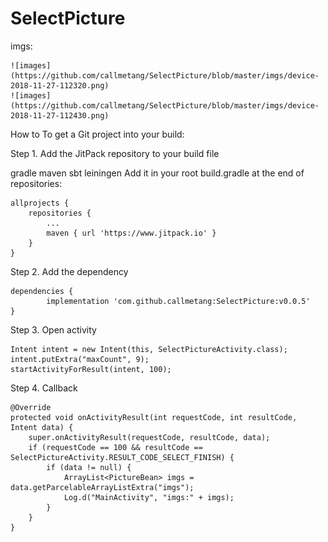 # SelectPicture

imgs:


	![images](https://github.com/callmetang/SelectPicture/blob/master/imgs/device-2018-11-27-112320.png)
	![images](https://github.com/callmetang/SelectPicture/blob/master/imgs/device-2018-11-27-112430.png)

How to
To get a Git project into your build:

Step 1. Add the JitPack repository to your build file

gradle
maven
sbt
leiningen
Add it in your root build.gradle at the end of repositories:

	allprojects {
		repositories {
			...
			maven { url 'https://www.jitpack.io' }
		}
	}
Step 2. Add the dependency

	dependencies {
	        implementation 'com.github.callmetang:SelectPicture:v0.0.5'
	}

Step 3. Open activity
	
	Intent intent = new Intent(this, SelectPictureActivity.class);
	intent.putExtra("maxCount", 9);
	startActivityForResult(intent, 100);

Step 4. Callback
 

    @Override
    protected void onActivityResult(int requestCode, int resultCode, Intent data) {
        super.onActivityResult(requestCode, resultCode, data);
        if (requestCode == 100 && resultCode == SelectPictureActivity.RESULT_CODE_SELECT_FINISH) {
            if (data != null) {
                ArrayList<PictureBean> imgs = data.getParcelableArrayListExtra("imgs");
                Log.d("MainActivity", "imgs:" + imgs);
            }
        }
    }
